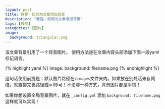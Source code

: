 ```yaml
---
layout: post
title: 教程：如何为文章添加背景
description: "教程：如何为文章添加背景"
tags: [教程]
categories: [图片]
image:
  background: triangular.png
---
```


该文章背景引用了一个背景图片。 使用方法是在文章内容头部添加下面一段yaml标记语言。

{% highlight yaml %}
image:
  background: filename.png
{% endhighlight %}

这句话使用前提是：默认图片路径在`/images`文件夹内。如果放在别处活来自网络，就直接完善路径或url即可！不论哪一种方式，背景图片都是平铺！

如果你想设置全局背景图片，就在 `_config.yml` 添加 `background: filename.png` 这样就可以实现！

